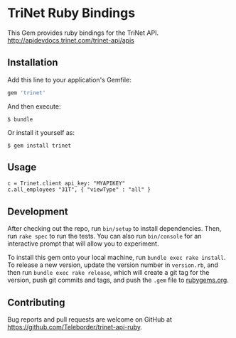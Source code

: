 # TriNet Ruby Bindings

This Gem provides ruby bindings for the TriNet API. http://apidevdocs.trinet.com/trinet-api/apis

## Installation

Add this line to your application's Gemfile:

```ruby
gem 'trinet'
```

And then execute:

    $ bundle

Or install it yourself as:

    $ gem install trinet

## Usage
    c = Trinet.client api_key: "MYAPIKEY"
    c.all_employees "31T", { "viewType" : "all" }

## Development

After checking out the repo, run `bin/setup` to install dependencies. Then, run `rake spec` to run the tests. You can also run `bin/console` for an interactive prompt that will allow you to experiment.

To install this gem onto your local machine, run `bundle exec rake install`. To release a new version, update the version number in `version.rb`, and then run `bundle exec rake release`, which will create a git tag for the version, push git commits and tags, and push the `.gem` file to [rubygems.org](https://rubygems.org).

## Contributing

Bug reports and pull requests are welcome on GitHub at https://github.com/Teleborder/trinet-api-ruby.

